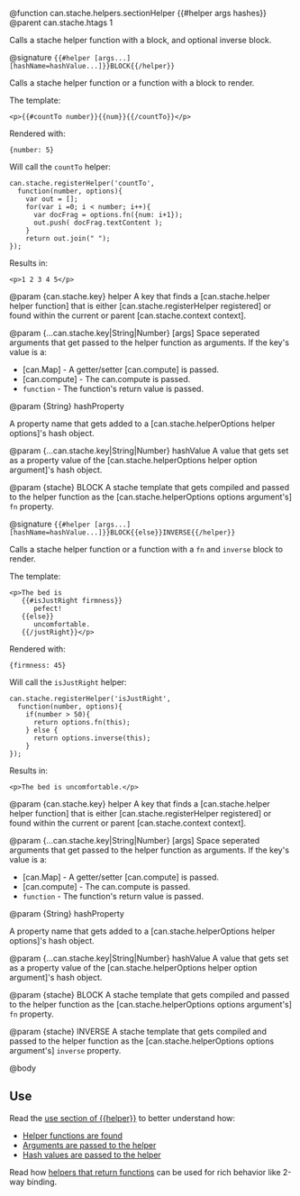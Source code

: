 @function can.stache.helpers.sectionHelper {{#helper args hashes}}
@parent can.stache.htags 1

Calls a stache helper function with a block, and optional inverse
block.

@signature `{{#helper [args...] [hashName=hashValue...]}}BLOCK{{/helper}}`

Calls a stache helper function or a function with a block to
render.

The template:

    <p>{{#countTo number}}{{num}}{{/countTo}}</p>

Rendered with:

    {number: 5}

Will call the `countTo` helper:

    can.stache.registerHelper('countTo',
      function(number, options){
        var out = [];
        for(var i =0; i < number; i++){
          var docFrag = options.fn({num: i+1});
          out.push( docFrag.textContent );
        }
        return out.join(" ");
    });

Results in:

    <p>1 2 3 4 5</p>

@param {can.stache.key} helper A key that finds a [can.stache.helper helper function]
that is either [can.stache.registerHelper registered] or found within the
current or parent [can.stache.context context].

@param {...can.stache.key|String|Number} [args] Space seperated arguments
that get passed to the helper function as arguments. If the key's value is a:

 - [can.Map] - A getter/setter [can.compute] is passed.
 - [can.compute] - The can.compute is passed.
 - `function` - The function's return value is passed.

@param {String} hashProperty

A property name that gets added to a [can.stache.helperOptions helper options]'s
hash object.

@param {...can.stache.key|String|Number} hashValue A value that gets
set as a property value of the [can.stache.helperOptions helper option argument]'s
hash object.

@param {stache} BLOCK A stache template that gets compiled and
passed to the helper function as the [can.stache.helperOptions options argument's] `fn`
property.


@signature `{{#helper [args...] [hashName=hashValue...]}}BLOCK{{else}}INVERSE{{/helper}}`

Calls a stache helper function or a function with a `fn` and `inverse` block to
render.

The template:

    <p>The bed is
       {{#isJustRight firmness}}
          pefect!
       {{else}}
          uncomfortable.
       {{/justRight}}</p>

Rendered with:

    {firmness: 45}

Will call the `isJustRight` helper:

    can.stache.registerHelper('isJustRight',
      function(number, options){
        if(number > 50){
          return options.fn(this);
        } else {
          return options.inverse(this);
        }
    });

Results in:

    <p>The bed is uncomfortable.</p>

@param {can.stache.key} helper A key that finds a [can.stache.helper helper function]
that is either [can.stache.registerHelper registered] or found within the
current or parent [can.stache.context context].

@param {...can.stache.key|String|Number} [args] Space seperated arguments
that get passed to the helper function as arguments. If the key's value is a:

 - [can.Map] - A getter/setter [can.compute] is passed.
 - [can.compute] - The can.compute is passed.
 - `function` - The function's return value is passed.

@param {String} hashProperty

A property name that gets added to a [can.stache.helperOptions helper options]'s
hash object.

@param {...can.stache.key|String|Number} hashValue A value that gets
set as a property value of the [can.stache.helperOptions helper option argument]'s
hash object.

@param {stache} BLOCK A stache template that gets compiled and
passed to the helper function as the [can.stache.helperOptions options argument's] `fn`
property.

@param {stache} INVERSE A stache template that gets compiled and
passed to the helper function as the [can.stache.helperOptions options argument's] `inverse`
property.


@body

## Use

Read the [use section of {{helper}}](can.stache.helpers.helper.html#section_Use) to better understand how:

 - [Helper functions are found](can.stache.helpers.helper.html#section_Arguments)
 - [Arguments are passed to the helper](can.stache.helpers.helper.html#section_Arguments)
 - [Hash values are passed to the helper](can.stache.helpers.helper.html#section_Hash)

Read how [helpers that return functions](can.stache.helper.html#section_Returninganelementcallbackfunction) can
be used for rich behavior like 2-way binding.


